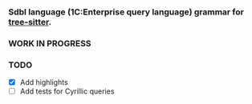 
### Sdbl language (1C:Enterprise query language) grammar for [tree-sitter](https://github.com/tree-sitter/tree-sitter).

### WORK IN PROGRESS

### TODO

- [x] Add highlights
- [ ] Add tests for Cyrillic queries
